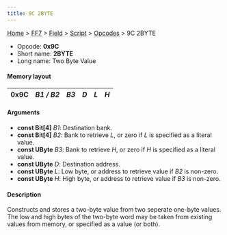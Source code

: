 ```yaml
---
title: 9C 2BYTE
---
```


[Home](/ff7-flat-wiki/Main%20Page.md) > [FF7](/ff7-flat-wiki/FF7.md) > [Field](/ff7-flat-wiki/FF7/Field.md) > [Script](/ff7-flat-wiki/FF7/Field/Script.md) > [Opcodes](/ff7-flat-wiki/FF7/Field/Script/Opcodes.md) > 9C 2BYTE

-   Opcode: **0x9C**
-   Short name: **2BYTE**
-   Long name: Two Byte Value

#### Memory layout

| 0x9C | *B1 / B2* | *B3* | *D* | *L* | *H* |
|------|-----------|------|-----|-----|-----|

#### Arguments

-   **const Bit\[4\]** *B1*: Destination bank.
-   **const Bit\[4\]** *B2*: Bank to retrieve *L*, or zero if *L* is
    specified as a literal value.
-   **const UByte** *B3*: Bank to retrieve *H*, or zero if *H* is
    specified as a literal value.
-   **const UByte** *D*: Destination address.
-   **const UByte** *L*: Low byte, or address to retrieve value if *B2*
    is non-zero.
-   **const UByte** *H*: High byte, or address to retrieve value if *B3*
    is non-zero.

#### Description

Constructs and stores a two-byte value from two seperate one-byte
values. The low and high bytes of the two-byte word may be taken from
existing values from memory, or specified as a value (or both).
